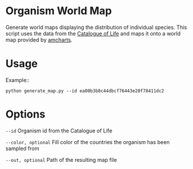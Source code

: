 # Organism World Map

Generate world maps displaying the distribution of individual species. This script uses the data from the
[Catalogue of Life](http://www.catalogueoflife.org) and maps it onto a world map provided by [amcharts](https://www.amcharts.com/svg-maps/).

Usage
=====

Example::

    python generate_map.py --id ea00b3b8c44dbcf76443e20f78411dc2

Options
=======

``--id``
  Organism id from the Catalogue of Life

``--color, optional``
  Fill color of the countries the organism has been sampled from
  
``--out, optional``
  Path of the resulting map file
    
